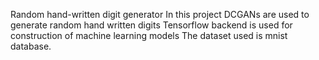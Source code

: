 Random hand-written digit generator
In this project DCGANs are used to generate random hand written digits 
Tensorflow backend is used for construction of machine learning models 
The dataset used is mnist database.
